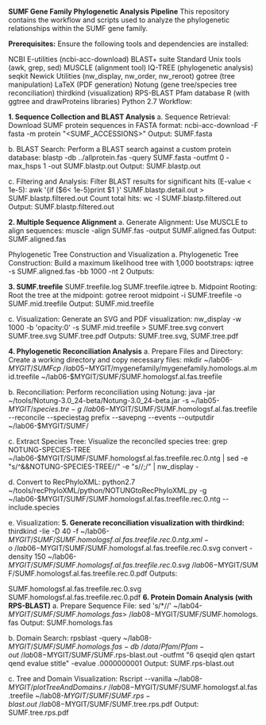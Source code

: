 
**SUMF Gene Family Phylogenetic Analysis Pipeline**
This repository contains the workflow and scripts used to analyze the phylogenetic relationships within the SUMF gene family.

**Prerequisites:**
Ensure the following tools and dependencies are installed:

NCBI E-utilities (ncbi-acc-download)
BLAST+ suite
Standard Unix tools (awk, grep, sed)
MUSCLE (alignment tool)
IQ-TREE (phylogenetic analysis)
seqkit
Newick Utilities (nw_display, nw_order, nw_reroot)
gotree (tree manipulation)
LaTeX (PDF generation)
Notung (gene tree/species tree reconciliation)
thirdkind (visualization)
RPS-BLAST
Pfam database
R (with ggtree and drawProteins libraries)
Python 2.7
Workflow:

**1. Sequence Collection and BLAST Analysis**
a. Sequence Retrieval:
Download SUMF protein sequences in FASTA format:
ncbi-acc-download -F fasta -m protein "<SUMF_ACCESSIONS>"
Output: SUMF.fasta

b. BLAST Search:
Perform a BLAST search against a custom protein database:
blastp -db ../allprotein.fas -query SUMF.fasta -outfmt 0 -max_hsps 1 -out SUMF.blastp.out
Output: SUMF.blastp.out

c. Filtering and Analysis:
Filter BLAST results for significant hits (E-value < 1e-5):
awk '{if ($6< 1e-5)print $1 }' SUMF.blastp.detail.out > SUMF.blastp.filtered.out
Count total hits: wc -l SUMF.blastp.filtered.out
Output: SUMF.blastp.filtered.out

**2. Multiple Sequence Alignment**
a. Generate Alignment:
Use MUSCLE to align sequences:
muscle -align SUMF.fas -output SUMF.aligned.fas
Output: SUMF.aligned.fas

Phylogenetic Tree Construction and Visualization
a. Phylogenetic Tree Construction:
Build a maximum likelihood tree with 1,000 bootstraps:
iqtree -s SUMF.aligned.fas -bb 1000 -nt 2
Outputs:

**3. SUMF.treefile**
SUMF.treefile.log
SUMF.treefile.iqtree
b. Midpoint Rooting:
Root the tree at the midpoint:
gotree reroot midpoint -i SUMF.treefile -o SUMF.mid.treefile
Output: SUMF.mid.treefile

c. Visualization:
Generate an SVG and PDF visualization:
nw_display -w 1000 -b 'opacity:0' -s SUMF.mid.treefile > SUMF.tree.svg
convert SUMF.tree.svg SUMF.tree.pdf
Outputs: SUMF.tree.svg, SUMF.tree.pdf

**4. Phylogenetic Reconciliation Analysis**
a. Prepare Files and Directory:
Create a working directory and copy necessary files:
mkdir ~/lab06-$MYGIT/SUMF
cp ~/lab05-$MYGIT/mygenefamily/mygenefamily.homologs.al.mid.treefile ~/lab06-$MYGIT/SUMF/SUMF.homologsf.al.fas.treefile

b. Reconciliation:
Perform reconciliation using Notung:
java -jar ~/tools/Notung-3.0_24-beta/Notung-3.0_24-beta.jar
-s ~/lab05-$MYGIT/species.tre
-g ~/lab06-$MYGIT/SUMF/SUMF.homologsf.al.fas.treefile
--reconcile --speciestag prefix --savepng --events
--outputdir ~/lab06-$MYGIT/SUMF/

c. Extract Species Tree:
Visualize the reconciled species tree:
grep NOTUNG-SPECIES-TREE ~/lab06-$MYGIT/SUMF/SUMF.homologsf.al.fas.treefile.rec.0.ntg |
sed -e "s/^&&NOTUNG-SPECIES-TREE//" -e "s//;/" | nw_display -

d. Convert to RecPhyloXML:
python2.7 ~/tools/recPhyloXML/python/NOTUNGtoRecPhyloXML.py
-g ~/lab06-$MYGIT/SUMF/SUMF.homologsf.al.fas.treefile.rec.0.ntg
--include.species

e. Visualization:
**5. Generate reconciliation visualization with thirdkind:**
thirdkind -Iie -D 40 -f ~/lab06-$MYGIT/SUMF/SUMF.homologsf.al.fas.treefile.rec.0.ntg.xml
-o ~/lab06-$MYGIT/SUMF/SUMF.homologsf.al.fas.treefile.rec.0.svg
convert -density 150 ~/lab06-$MYGIT/SUMF/SUMF.homologsf.al.fas.treefile.rec.0.svg
~/lab06-$MYGIT/SUMF/SUMF.homologsf.al.fas.treefile.rec.0.pdf
Outputs:

SUMF.homologsf.al.fas.treefile.rec.0.svg
SUMF.homologsf.al.fas.treefile.rec.0.pdf
**6. Protein Domain Analysis (with RPS-BLAST)**
a. Prepare Sequence File:
sed 's/*//' ~/lab04-$MYGIT/SUMF/SUMF.homologs.fas > ~/lab08-$MYGIT/SUMF/SUMF.homologs.fas
Output: SUMF.homologs.fas

b. Domain Search:
rpsblast -query ~/lab08-$MYGIT/SUMF/SUMF.homologs.fas
-db ~/data/Pfam/Pfam
-out ~/lab08-$MYGIT/SUMF/SUMF.rps-blast.out
-outfmt "6 qseqid qlen qstart qend evalue stitle"
-evalue .0000000001
Output: SUMF.rps-blast.out

c. Tree and Domain Visualization:
Rscript --vanilla ~/lab08-$MYGIT/plotTreeAndDomains.r
~/lab08-$MYGIT/SUMF/SUMF.homologsf.al.fas.treefile
~/lab08-$MYGIT/SUMF/SUMF.rps-blast.out
~/lab08-$MYGIT/SUMF/SUMF.tree.rps.pdf
Output: SUMF.tree.rps.pdf

